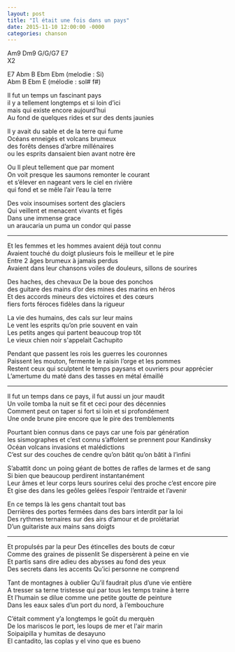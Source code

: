 ```yaml
---
layout: post
title: "Il était une fois dans un pays"
date: 2015-11-10 12:00:00 -0000
categories: chanson
---
```


Am9 Dm9 G/G/G7 E7  
X2

E7 Abm B Ebm Ebm (melodie : Si)  
Abm B Ebm E (mélodie : sol# f#)

Il fut un temps un fascinant pays  
il y a tellement longtemps et si loin d’ici  
mais qui existe encore aujourd’hui  
Au fond de quelques rides et sur des dents jaunies

Il y avait du sable et de la terre qui fume  
Océans enneigés et volcans brumeux  
des forêts denses d’arbre millénaires  
ou les esprits dansaient bien avant notre ère

Ou Il pleut tellement que par moment  
On voit presque les saumons remonter le courant  
et s’élever en nageant vers le ciel en rivière  
qui fond et se mêle l’air l’eau la terre

Des voix insoumises sortent des glaciers  
Qui veillent et menacent vivants et figés  
Dans une immense grace  
un araucaria un puma un condor qui passe

---

Et les femmes et les hommes avaient déjà tout connu  
Avaient touché du doigt plusieurs fois le meilleur et le pire  
Entre 2 âges brumeux à jamais perdus  
Avaient dans leur chansons voiles de douleurs, sillons de sourires

Des haches, des chevaux 
De la boue des ponchos  
des guitare des mains d’or 
des mines des marins en héros  
Et des accords mineurs des victoires et des cœurs  
fiers forts féroces fidèles dans la rigueur

La vie des humains, des cals sur leur mains  
Le vent les esprits qu’on prie souvent en vain  
Les petits anges qui partent beaucoup trop tôt  
Le vieux chien noir s'appelait Cachupito

Pendant que passent les rois les guerres les couronnes  
Paissent les mouton, fermente le raisin l’orge et les pommes  
Restent ceux qui sculptent le temps paysans et ouvriers pour apprécier  
L’amertume du maté dans des tasses en métal émaillé

---

Il fut un temps dans ce pays, il fut aussi un jour maudit  
Un voile tomba la nuit se fit et ceci pour des décennies  
Comment peut on taper si fort si loin et si profondément  
Une onde brune pire encore que le pire des tremblements

Pourtant bien connus dans ce pays car une fois par génération  
les sismographes et c’est connu s’affolent se prennent pour Kandinsky  
Océan volcans invasions et malédictions  
C’est sur des couches de cendre qu’on bâtit qu’on bâtit à l’infini

S’abattit donc un poing géant de bottes de rafles de larmes et de sang  
Si bien que beaucoup perdirent instantanément  
Leur âmes et leur corps leurs sourires celui des proche c’est encore pire  
Et gise des dans les geôles gelées l’espoir l’entraide et l’avenir

En ce temps là les gens chantait tout bas  
Derrières des portes fermées dans des bars interdit par la loi  
Des rythmes ternaires sur des airs d’amour et de prolétariat  
D’un guitariste aux mains sans doigts

---

Et propulsés par la peur 
Des étincelles des bouts de cœur  
Comme des graines de pissenlit 
Se dispersèrent à peine en vie  
Et partis sans dire adieu 
des abysses au fond des yeux  
Des secrets dans les accents 
Qu’ici personne ne comprend

Tant de montagnes à oublier 
Qu’il faudrait plus d’une vie entière  
A tresser sa terne tristesse 
qui par tous les temps traine à terre  
Et l’humain se dilue comme une petite goutte de peinture  
Dans les eaux sales d’un port du nord, à l’embouchure

C’était comment y’a longtemps le goût du merquèn  
De los mariscos le port, les loups de mer et l'air marin  
Soipaipilla y humitas de desayuno  
El cantadito, las coplas y el vino que es bueno
